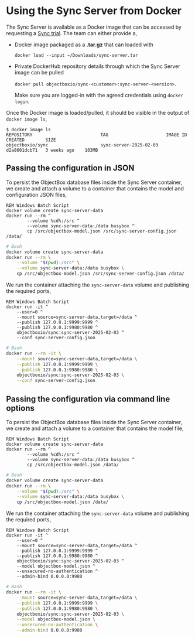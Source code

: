# Using the Sync Server from Docker

The Sync Server is available as a Docker image that can be accessed by requesting a [Sync trial](https://objectbox.io/sync/). The team can either provide a,

- Docker image packaged as a **.tar.gz** that can loaded with

    `docker load --input ~/Downloads/sync-server.tar`

- Private DockerHub repository details through which the Sync Server image can be pulled 

    `docker pull objectboxio/sync-<customer>:sync-server-<version>`. 

    Make sure you are logged-in with the agreed credentials using `docker login`. 


Once the Docker image is loaded/pulled, it should be visible in the output of `docker image ls`,

```shell
$ docker image ls
REPOSITORY                          TAG                      IMAGE ID       CREATED        SIZE
objectboxio/sync                    sync-server-2025-02-03   d2a8601dcb71   3 weeks ago    103MB
```

## Passing the configuration in JSON

To persist the ObjectBox database files inside the Sync Server container, we create and attach a volume to a container that contains the model and configuration JSON files,

```batch
REM Windows Batch Script
docker volume create sync-server-data
docker run --rm ^
        --volume %cd%:/src ^
        --volume sync-server-data:/data busybox ^
        cp /src/objectbox-model.json /src/sync-server-config.json /data/
```

```bash
# Bash
docker volume create sync-server-data
docker run --rm \
    --volume "$(pwd):/src" \
    --volume sync-server-data:/data busybox \
    cp /src/objectbox-model.json /src/sync-server-config.json /data/
```

We run the container attaching the `sync-server-data` volume and publishing the required ports,

```batch
REM Windows Batch Script
docker run -it ^
    --user=0 ^
    --mount source=sync-server-data,target=/data ^
    --publish 127.0.0.1:9999:9999 ^
    --publish 127.0.0.1:9980:9980 ^
    objectboxio/sync:sync-server-2025-02-03 ^
    --conf sync-server-config.json
```

```bash
# Bash
docker run --rm -it \
    --mount source=sync-server-data,target=/data \
    --publish 127.0.0.1:9999:9999 \
    --publish 127.0.0.1:9980:9980 \
    objectboxio/sync:sync-server-2025-02-03 \
    --conf sync-server-config.json
```

## Passing the configuration via command line options


To persist the ObjectBox database files inside the Sync Server container, we create and attach a volume to a container that contains the model file,

```batch
REM Windows Batch Script
docker volume create sync-server-data
docker run --rm ^
        --volume %cd%:/src ^
        --volume sync-server-data:/data busybox ^
        cp /src/objectbox-model.json /data/
```

```bash
# Bash
docker volume create sync-server-data
docker run --rm \
    --volume "$(pwd):/src" \
    --volume sync-server-data:/data busybox \
    cp /src/objectbox-model.json /data/
```

We run the container attaching the `sync-server-data` volume and publishing the required ports,

```batch
REM Windows Batch Script
docker run -it ^
    --user=0 ^
    --mount source=sync-server-data,target=/data ^
    --publish 127.0.0.1:9999:9999 ^
    --publish 127.0.0.1:9980:9980 ^
    objectboxio/sync:sync-server-2025-02-03 ^
    --model objectbox-model.json ^
    --unsecured-no-authentication ^
    --admin-bind 0.0.0.0:9980
```

```bash
# Bash
docker run --rm -it \
    --mount source=sync-server-data,target=/data \
    --publish 127.0.0.1:9999:9999 \
    --publish 127.0.0.1:9980:9980 \
    objectboxio/sync:sync-server-2025-02-03 \
    --model objectbox-model.json \
    --unsecured-no-authentication \
    --admin-bind 0.0.0.0:9980
```